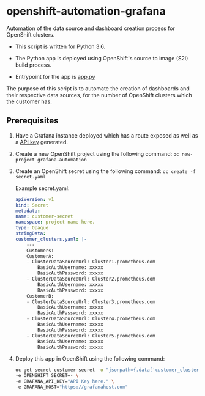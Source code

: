 # openshift-automation-grafana

Automation of the data source and dashboard creation process for OpenShift clusters.

* This script is written for Python 3.6.

* The Python app is deployed using OpenShift's source to image (S2i) build process.

* Entrypoint for the app is [app.py](app.py)

The purpose of this script is to automate the creation of dashboards and their respective data sources, for the number of OpenShift clusters which the customer has.

## Prerequisites

1. Have a Grafana instance deployed which has a route exposed as well as a [API key](https://grafana.com/docs/grafana/latest/http_api/auth/#create-api-token) generated.

2. Create a new OpenShift project using the following command: `oc new-project grafana-automation`

3. Create an OpenShift secret using the following command: `oc create -f secret.yaml`

    Example secret.yaml:

    ```yaml
    apiVersion: v1
    kind: Secret
    metadata:
    name: customer-secret
    namespace: project name here.
    type: Opaque
    stringData:
    customer_clusters.yaml: |-
        ---
        Customers:
        CustomerA:
        - ClusterDataSourceUrl: Cluster1.prometheus.com
            BasicAuthUsername: xxxxx
            BasicAuthPassword: xxxxx
        - ClusterDataSourceUrl: Cluster2.prometheus.com
            BasicAuthUsername: xxxxx
            BasicAuthPassword: xxxxx
        CustomerB:
        - ClusterDataSourceUrl: Cluster3.prometheus.com
            BasicAuthUsername: xxxxx
            BasicAuthPassword: xxxxx
        - ClusterDataSourceUrl: Cluster4.prometheus.com
            BasicAuthUsername: xxxxx
            BasicAuthPassword: xxxxx
        - ClusterDataSourceUrl: Cluster5.prometheus.com
            BasicAuthUsername: xxxxx
            BasicAuthPassword: xxxxx
    ```

4. Deploy this app in OpenShift using the following command:

    ```bash
    oc get secret customer-secret -o "jsonpath={.data['customer_clusters\.yaml']}" | base64 --decode | oc new-app https://github.com/UKCloud/openshift-automation-grafana.git \
    -e OPENSHIFT_SECRET=- \
    -e GRAFANA_API_KEY="API Key here." \
    -e GRAFANA_HOST="https://grafanahost.com"
    ```
